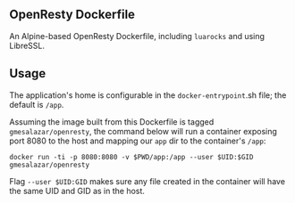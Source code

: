 ## OpenResty Dockerfile

An Alpine-based OpenResty Dockerfile, including `luarocks` and using
LibreSSL.

## Usage

The application's home is configurable in the `docker-entrypoint`.sh
file; the default is `/app`.

Assuming the image built from this Dockerfile is tagged
`gmesalazar/openresty`, the command below will run a container exposing
port 8080 to the host and mapping our `app` dir to the container's
`/app`:

```
docker run -ti -p 8080:8080 -v $PWD/app:/app --user $UID:$GID gmesalazar/openresty
```

Flag `--user $UID:GID` makes sure any file created in the container
will have the same UID and GID as in the host.
